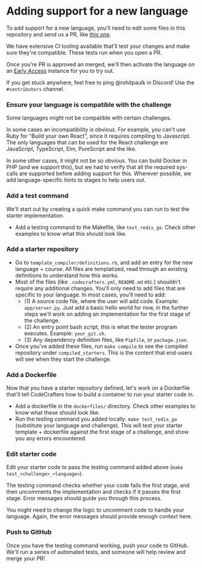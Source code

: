 # Adding support for a new language

To add support for a new language, you'll need to edit some files in this repository and 
send us a PR, like [this one](https://github.com/codecrafters-io/languages/pull/43). 

We have extensive CI tooling available that'll test your changes and make sure they're compatible. These
tests run when you open a PR.

Once you're PR is approved an merged, we'll then activate the language on an [Early Access](https://codecrafters.io/early-access) 
instance for you to try out.

If you get stuck anywhere, feel free to ping @rohitpaulk in Discord! Use the `#contributors` 
channel.

### Ensure your language is compatible with the challenge

Some languages might not be compatible with certain challenges. 

In some cases an incompatibility is obvious. For example, you can't use Ruby for 
"Build your own React", since it requires compiling to Javascript. The only languages that
can be used for the React challenge are JavaScript, TypeScript, Elm, PureScript and the like.

In some other cases, it might not be so obvious. You can build Docker in PHP (and we support 
this), but we had to verify that all the required sys-calls are supported before adding 
support for this. Wherever possible, we add language-specific hints to stages to help 
users out.

### Add a test command

We'll start out by creating a quick make command you can run to test the starter implementation.

- Add a testing command to the Makefile, like `test_redis_go`. Check other examples to know what this should look
  like.

### Add a starter repository

- Go to `template_compiler/definitions.rb`, and add an entry for the new language + course. All 
  files are templatized, read through an existing definitions to understand how this works.
- Most of the files (like `.codecrafters.yml`, `README.md` etc.) shouldn't require any additional 
  changes. You'll only need to add files that are specific to your language. In most cases, you'll
  need to add: 
  - (1) A source code file, where the user will add code. Example: `app/server.py`. Just add a basic hello world for
    now, in the further steps we'll work on adding an implementation for the first stage of the challenge.
  - (2) An entry point bash script, this is what the tester program executes. Example: `your_git.sh`.
  - (3) Any dependency definition files, like `Pipfile`, or `package.json`.
- Once you've added these files, run `make compile` to see the compiled repository under `compiled_starters`.
  This is the content that end-users will see when they start the challenge.
  
### Add a Dockerfile

Now that you have a starter repository defined, let's work on a Dockerfile that'll tell CodeCrafters
how to build a container to run your starter code in.

- Add a dockerfile in the `dockerfiles/` directory. Check other examples to know what these should look like. 
- Run the testing command you added locally: `make test_redis_go` (substitute your language and challenge). This will
  test your starter template + dockerfile against the first stage of a challenge, and show you any errors encountered.
  
### Edit starter code

Edit your starter code to pass the testing command added above (`make test_<challenge>_<language>`).

The testing command checks whether your code fails the first stage, and then uncomments the implementation and checks if
it passes the first stage. Error messages should guide you through this process.

You might need to change the logic to uncomment code to handle your language. Again, the error messages should provide 
enough context here.

### Push to GitHub

Once you have the testing command working, push your code to GitHub. We'll run a series of automated tests, and someone
will help review and merge your PR!
